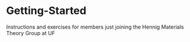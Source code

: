 # Getting-Started
Instructions and exercises for members just joining the Hennig Materials Theory Group at UF
